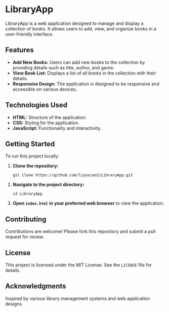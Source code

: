 
<body>
    <h1>LibraryApp</h1>
    <p>LibraryApp is a web application designed to manage and display a collection of books. It allows users to add, view, and organize books in a user-friendly interface.</p>
    
  <h2>Features</h2>
    <ul>
        <li><strong>Add New Books:</strong> Users can add new books to the collection by providing details such as title, author, and genre.</li>
        <li><strong>View Book List:</strong> Displays a list of all books in the collection with their details.</li>
        <li><strong>Responsive Design:</strong> The application is designed to be responsive and accessible on various devices.</li>
    </ul>
    
  <h2>Technologies Used</h2>
    <ul>
        <li><strong>HTML:</strong> Structure of the application.</li>
        <li><strong>CSS:</strong> Styling for the application.</li>
        <li><strong>JavaScript:</strong> Functionality and interactivity.</li>
    </ul>
    
  <h2>Getting Started</h2>
    <p>To run this project locally:</p>
    <ol>
        <li><strong>Clone the repository:</strong></li>
        <pre><code>git clone https://github.com/liyuxiao2/LibraryApp.git</code></pre>
        
  <li><strong>Navigate to the project directory:</strong></li>
        <pre><code>cd LibraryApp</code></pre>
        
  <li><strong>Open <code>index.html</code> in your preferred web browser</strong> to view the application.</li>
    </ol>
    
   <h2>Contributing</h2>
    <p>Contributions are welcome! Please fork this repository and submit a pull request for review.</p>
    
  <h2>License</h2>
    <p>This project is licensed under the MIT License. See the <code>LICENSE</code> file for details.</p>
    
  <h2>Acknowledgments</h2>
    <p>Inspired by various library management systems and web application designs.</p>
</body>
</html>
